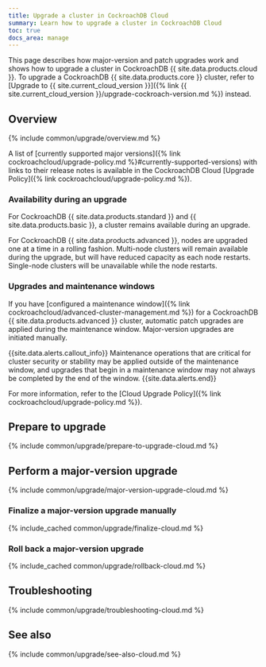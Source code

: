 ```yaml
---
title: Upgrade a cluster in CockroachDB Cloud
summary: Learn how to upgrade a cluster in CockroachDB Cloud
toc: true
docs_area: manage
---
```


This page describes how major-version and patch upgrades work and shows how to upgrade a cluster in CockroachDB {{ site.data.products.cloud }}. To upgrade a CockroachDB {{ site.data.products.core }} cluster, refer to [Upgrade to {{ site.current_cloud_version }}]({% link {{ site.current_cloud_version }}/upgrade-cockroach-version.md %}) instead.

## Overview

{% include common/upgrade/overview.md %}

A list of [currently supported major versions]({% link cockroachcloud/upgrade-policy.md %}#currently-supported-versions) with links to their release notes is available in the CockroachDB Cloud [Upgrade Policy]({% link cockroachcloud/upgrade-policy.md %}).

### Availability during an upgrade

For CockroachDB {{ site.data.products.standard }} and {{ site.data.products.basic }}, a cluster remains available during an upgrade.

For CockroachDB {{ site.data.products.advanced }}, nodes are upgraded one at a time in a rolling fashion. Multi-node clusters will remain available during the upgrade, but will have reduced capacity as each node restarts. Single-node clusters will be unavailable while the node restarts.

### Upgrades and maintenance windows

If you have [configured a maintenance window]({% link cockroachcloud/advanced-cluster-management.md %}) for a CockroachDB {{ site.data.products.advanced }} cluster, automatic patch upgrades are applied during the maintenance window. Major-version upgrades are initiated manually.

{{site.data.alerts.callout_info}}
Maintenance operations that are critical for cluster security or stability may be applied outside of the maintenance window, and upgrades that begin in a maintenance window may not always be completed by the end of the window.
{{site.data.alerts.end}}

For more information, refer to the [Cloud Upgrade Policy]({% link cockroachcloud/upgrade-policy.md %}).

## Prepare to upgrade

{% include common/upgrade/prepare-to-upgrade-cloud.md %}

## Perform a major-version upgrade

{% include common/upgrade/major-version-upgrade-cloud.md %}

### Finalize a major-version upgrade manually

{% include_cached common/upgrade/finalize-cloud.md %}

### Roll back a major-version upgrade

{% include_cached common/upgrade/rollback-cloud.md %}

## Troubleshooting

{% include common/upgrade/troubleshooting-cloud.md %}

## See also

{% include common/upgrade/see-also-cloud.md %}


